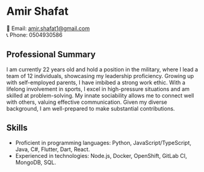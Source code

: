 # Amir Shafat

📧 Email: amir.shafat1@gmail.com  
📞 Phone: 0504930586  

## Professional Summary

I am currently 22 years old and hold a position in the military, where I lead a team of 12 individuals, showcasing my leadership proficiency. Growing up with self-employed parents, I have imbibed a strong work ethic. With a lifelong involvement in sports, I excel in high-pressure situations and am skilled at problem-solving. My innate sociability allows me to connect well with others, valuing effective communication. Given my diverse background, I am well-prepared to make substantial contributions.

## Skills

- Proficient in programming languages: Python, JavaScript/TypeScript, Java, C#, Flutter, Dart, React.
- Experienced in technologies: Node.js, Docker, OpenShift, GitLab CI, MongoDB, SQL.

